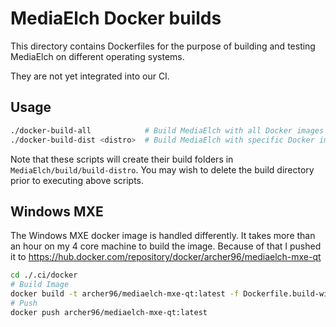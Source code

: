 # MediaElch Docker builds

This directory contains Dockerfiles for the purpose of building
and testing MediaElch on different operating systems.

They are not yet integrated into our CI.


## Usage

```sh
./docker-build-all            # Build MediaElch with all Docker images
./docker-build-dist <distro>  # Build MediaElch with specific Docker image
```

Note that these scripts will create their build folders in `MediaElch/build/build-distro`.
You may wish to delete the build directory prior to executing above scripts.


## Windows MXE

The Windows MXE docker image is handled differently. It takes more than
an hour on my 4 core machine to build the image. Because of that I pushed it
to https://hub.docker.com/repository/docker/archer96/mediaelch-mxe-qt

```sh
cd ./.ci/docker
# Build Image
docker build -t archer96/mediaelch-mxe-qt:latest -f Dockerfile.build-windows .
# Push
docker push archer96/mediaelch-mxe-qt:latest
```
